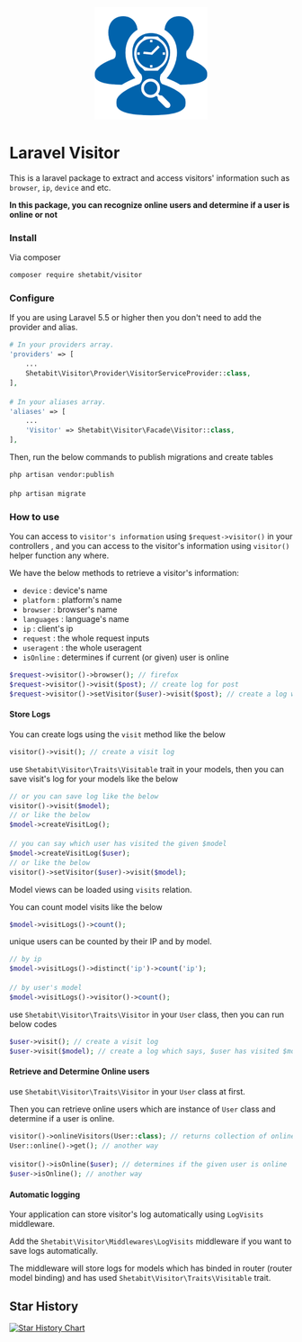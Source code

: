 <p align="center"><img width="200" src="resources/images/visitor.png?raw=true"></p>

# Laravel Visitor

This is a laravel package to extract and access visitors' information such as `browser`, `ip`, `device` and etc.

**In this package, you can recognize online users and determine if a user is online or not**

### Install

Via composer

```bash
composer require shetabit/visitor
```

### Configure

If you are using Laravel 5.5 or higher then you don't need to add the provider and alias.

```php
# In your providers array.
'providers' => [
    ...
    Shetabit\Visitor\Provider\VisitorServiceProvider::class,
],

# In your aliases array.
'aliases' => [
    ...
    'Visitor' => Shetabit\Visitor\Facade\Visitor::class,
],
```

Then, run the below commands to publish migrations and create tables

```bash
php artisan vendor:publish

php artisan migrate
```

### How to use

You can access to `visitor's information` using `$request->visitor()` in your controllers , and  you can access to the visitor's information using `visitor()` helper function any where.

We have the below methods to retrieve a visitor's information:

- `device` : device's name
- `platform` : platform's name
- `browser` : browser's name
- `languages` : language's name
- `ip` : client's ip
- `request` : the whole request inputs
- `useragent` : the whole useragent
- `isOnline` : determines if current (or given) user is online

```php
$request->visitor()->browser(); // firefox
$request->visitor()->visit($post); // create log for post
$request->visitor()->setVisitor($user)->visit($post); // create a log which says $user has visited $post
```

#### Store Logs

You can create logs using the `visit` method like the below

```php
visitor()->visit(); // create a visit log
```

use `Shetabit\Visitor\Traits\Visitable` trait in your models, then you can save visit's log for your models like the below

```php
// or you can save log like the below
visitor()->visit($model);
// or like the below
$model->createVisitLog();

// you can say which user has visited the given $model
$model->createVisitLog($user);
// or like the below
visitor()->setVisitor($user)->visit($model);

```

Model views can be loaded using `visits` relation.

You can count model visits like the below

```php
$model->visitLogs()->count();
```
unique users can be counted by their IP and by model.

```php
// by ip
$model->visitLogs()->distinct('ip')->count('ip');

// by user's model
$model->visitLogs()->visitor()->count();
```

use `Shetabit\Visitor\Traits\Visitor` in your `User` class, then you can run below codes

 ```php
$user->visit(); // create a visit log
$user->visit($model); // create a log which says, $user has visited $model
 ```

#### Retrieve and Determine Online users

use `Shetabit\Visitor\Traits\Visitor` in your `User` class at first.

Then you can retrieve online users which are instance of `User` class and determine if a user is online.

```php
visitor()->onlineVisitors(User::class); // returns collection of online users
User::online()->get(); // another way

visitor()->isOnline($user); // determines if the given user is online
$user->isOnline(); // another way
```

#### Automatic logging

Your application can store visitor's log automatically using `LogVisits` middleware.

Add the `Shetabit\Visitor\Middlewares\LogVisits` middleware if you want to save logs automatically.

The middleware will store logs for models which has binded in router (router model binding) and has used `Shetabit\Visitor\Traits\Visitable` trait.

## Star History

[![Star History Chart](https://api.star-history.com/svg?repos=shetabit/visitor&type=Date)](https://star-history.com/#shetabit/visitor&Date)


